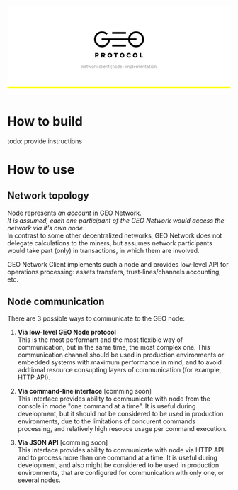 ![Logo](https://github.com/GEO-Protocol/Press-Kit/blob/master/client/repo-header.png)

# How to build
todo: provide instructions

# How to use
## Network topology
Node represents _an account_ in GEO Network. <br/>
_It is assumed, each one participant of the GEO Network would access the network via it's own node_. <br/>
In contrast to some other decentralized networks, GEO Network does not delegate calculations to the miners, 
but assumes network participants would take part (only) in transactions, in which them are involved.

GEO Network Client implements such a node and provides low-level API 
for operations processing: assets transfers, trust-lines/channels accounting, etc.

## Node communication
There are 3 possible ways to communicate to the GEO node:
1. **Via low-level GEO Node protocol** <br/>
This is the most performant and the most flexible way of communication, but in the same time, the most complex one.
This communication channel should be used in production environments or embedded systems 
with maximum performance in mind, and to avoid addtional resource consupting layers of communication (for example, HTTP API).

1. **Via command-line interface** [comming soon] <br/> 
This interface provides ability to communicate with node from the console in mode "one command at a time". 
It is useful during development, but it should not be considered to be used in production environments, 
due to the limitations of concurent commands processing, and relatively high resouce usage per command execution.

1. **Via JSON API** [comming soon] <br/>
This interface provides ability to communicate with node via HTTP API and to process more than one command at a time. 
It is useful during development, and also might be considered to be used in production environments, 
that are configured for communication with only one, or several nodes.
